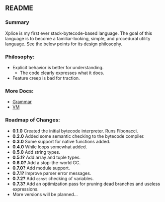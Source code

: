 ## README

### Summary
Xplice is my first ever stack-bytecode-based language. The goal of this language is to become a familiar-looking, simple, and procedural utility language. See the below points for its design philosophy.

### Philosophy:
 - Explicit behavior is better for understanding.
    - The code clearly expresses what it does.
 - Feature creep is bad for traction.

### More Docs:
 - [Grammar](./docs/grammar.md)
 - [VM](./docs/vm.md)

### Roadmap of Changes:
 - **0.1.0** Created the initial bytecode interpreter. Runs Fibonacci.
 - **0.2.0** Added some semantic checking to the bytecode compiler.
 - **0.3.0** Some support for native functions added.
 - **0.4.0** While loops somewhat added.
 - **0.5.0** Add string types.
 - **0.5.1?** Add array and tuple types.
 - **0.6.0?** Add a stop-the-world GC.
 - **0.7.0?** Add module support.
 - **0.7.1?** Improve parser error messages.
 - **0.7.2?** Add `const` checking of variables.
 - **0.7.3?** Add an optimization pass for pruning dead branches and useless expressions.
 - More versions will be planned...
